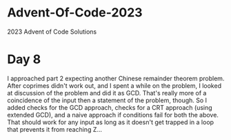 # Advent-Of-Code-2023
2023 Advent of Code Solutions

# Day 8
I approached part 2 expecting another Chinese remainder theorem problem.
After coprimes didn't work out,
and I spent a while on the problem,
I looked at discussion of the problem and did it as GCD.
That's really more of a coincidence of the input then a statement of the problem, though.
So I added checks for the GCD approach,
checks for a CRT approach (using extended GCD),
and a naive approach if conditions fail for both the above.
That should work for any input as long as it doesn't get trapped in a loop that prevents it from reaching Z...
